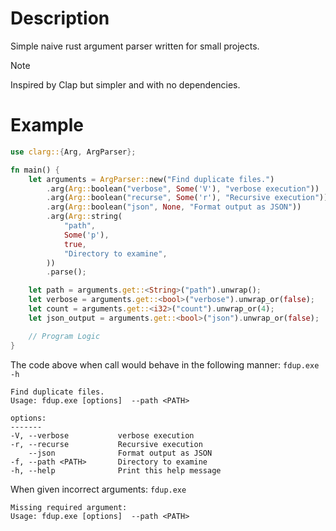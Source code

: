 # Description
Simple naive rust argument parser written for small projects. 

> [!NOTE]
> Inspired by Clap but simpler and with no dependencies.

# Example

```rust
use clarg::{Arg, ArgParser};

fn main() {
    let arguments = ArgParser::new("Find duplicate files.")
        .arg(Arg::boolean("verbose", Some('V'), "verbose execution"))
        .arg(Arg::boolean("recurse", Some('r'), "Recursive execution"))
        .arg(Arg::boolean("json", None, "Format output as JSON"))
        .arg(Arg::string(
            "path",
            Some('p'),
            true,
            "Directory to examine",
        ))
        .parse();

    let path = arguments.get::<String>("path").unwrap();
    let verbose = arguments.get::<bool>("verbose").unwrap_or(false);
    let count = arguments.get::<i32>("count").unwrap_or(4);
    let json_output = arguments.get::<bool>("json").unwrap_or(false);

    // Program Logic
}
```

The code above when call would behave in the following manner:
`fdup.exe -h`

```
Find duplicate files.
Usage: fdup.exe [options]  --path <PATH> 

options:
-------
-V, --verbose           verbose execution
-r, --recurse           Recursive execution
    --json              Format output as JSON
-f, --path <PATH>       Directory to examine
-h, --help              Print this help message
```

When given incorrect arguments:
`fdup.exe`
```
Missing required argument:
Usage: fdup.exe [options]  --path <PATH>
```
